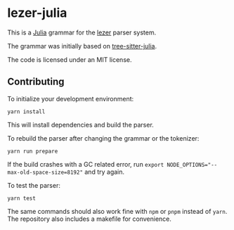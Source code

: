 # lezer-julia

This is a [Julia](https://julialang.org) grammar for the
[lezer](https://lezer.codemirror.net) parser system.

The grammar was initially based on [tree-sitter-julia](https://github.com/tree-sitter/tree-sitter-julia).

The code is licensed under an MIT license.


## Contributing

To initialize your development environment:
```
yarn install
```
This will install dependencies and build the parser.


To rebuild the parser after changing the grammar or the tokenizer:
```
yarn run prepare
```
If the build crashes with a GC related error, run `export NODE_OPTIONS="--max-old-space-size=8192"` and try again.


To test the parser:
```
yarn test
```


The same commands should also work fine with `npm` or `pnpm` instead of `yarn`.
The repository also includes a makefile for convenience.
